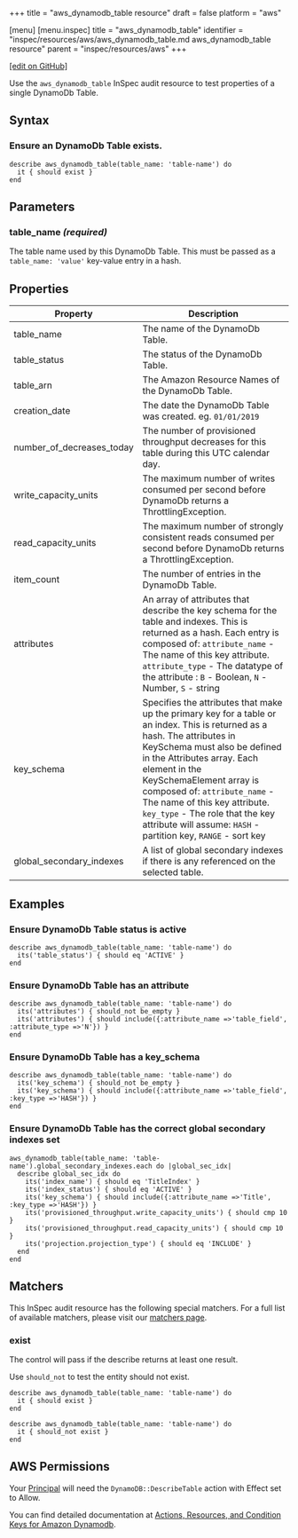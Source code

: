 +++
title = "aws_dynamodb_table resource"
draft = false
platform = "aws"

[menu]
  [menu.inspec]
    title = "aws_dynamodb_table"
    identifier = "inspec/resources/aws/aws_dynamodb_table.md aws_dynamodb_table resource"
    parent = "inspec/resources/aws"
+++

[\[edit on GitHub\]](https://github.com/inspec/inspec/blob/master/www/content/inspec/resources/aws_dynamodb_table.md)

Use the `aws_dynamodb_table` InSpec audit resource to test properties of a single DynamoDb Table.

## Syntax

### Ensure an DynamoDb Table exists.

    describe aws_dynamodb_table(table_name: 'table-name') do
      it { should exist }
    end

## Parameters

### table_name _(required)_

The table name used by this DynamoDb Table. This must be passed as a `table_name: 'value'` key-value entry in a hash.

## Properties

| Property                  | Description                                                                                                                                                                                                                                                                                                                                                                                             |
| ------------------------- | ------------------------------------------------------------------------------------------------------------------------------------------------------------------------------------------------------------------------------------------------------------------------------------------------------------------------------------------------------------------------------------------------------- |
| table_name                | The name of the DynamoDb Table.                                                                                                                                                                                                                                                                                                                                                                         |
| table_status              | The status of the DynamoDb Table.                                                                                                                                                                                                                                                                                                                                                                       |
| table_arn                 | The Amazon Resource Names of the DynamoDb Table.                                                                                                                                                                                                                                                                                                                                                        |
| creation_date             | The date the DynamoDb Table was created. eg. `01/01/2019`                                                                                                                                                                                                                                                                                                                                               |
| number_of_decreases_today | The number of provisioned throughput decreases for this table during this UTC calendar day.                                                                                                                                                                                                                                                                                                             |
| write_capacity_units      | The maximum number of writes consumed per second before DynamoDb returns a ThrottlingException.                                                                                                                                                                                                                                                                                                         |
| read_capacity_units       | The maximum number of strongly consistent reads consumed per second before DynamoDb returns a ThrottlingException.                                                                                                                                                                                                                                                                                      |
| item_count                | The number of entries in the DynamoDb Table.                                                                                                                                                                                                                                                                                                                                                            |
| attributes                | An array of attributes that describe the key schema for the table and indexes. This is returned as a hash. Each entry is composed of: `attribute_name` - The name of this key attribute. `attribute_type` - The datatype of the attribute : `B` - Boolean, `N` - Number, `S` - string                                                                                                                   |
| key_schema                | Specifies the attributes that make up the primary key for a table or an index. This is returned as a hash. The attributes in KeySchema must also be defined in the Attributes array. Each element in the KeySchemaElement array is composed of: `attribute_name` - The name of this key attribute. `key_type` - The role that the key attribute will assume: `HASH` - partition key, `RANGE` - sort key |
| global_secondary_indexes  | A list of global secondary indexes if there is any referenced on the selected table.                                                                                                                                                                                                                                                                                                                    |

## Examples

### Ensure DynamoDb Table status is active

    describe aws_dynamodb_table(table_name: 'table-name') do
      its('table_status') { should eq 'ACTIVE' }
    end

### Ensure DynamoDb Table has an attribute

    describe aws_dynamodb_table(table_name: 'table-name') do
      its('attributes') { should_not be_empty }
      its('attributes') { should include({:attribute_name =>'table_field', :attribute_type =>'N'}) }
    end

### Ensure DynamoDb Table has a key_schema

    describe aws_dynamodb_table(table_name: 'table-name') do
      its('key_schema') { should_not be_empty }
      its('key_schema') { should include({:attribute_name =>'table_field', :key_type =>'HASH'}) }
    end

### Ensure DynamoDb Table has the correct global secondary indexes set

    aws_dynamodb_table(table_name: 'table-name').global_secondary_indexes.each do |global_sec_idx|
      describe global_sec_idx do
        its('index_name') { should eq 'TitleIndex' }
        its('index_status') { should eq 'ACTIVE' }
        its('key_schema') { should include({:attribute_name =>'Title', :key_type =>'HASH'}) }
        its('provisioned_throughput.write_capacity_units') { should cmp 10 }
        its('provisioned_throughput.read_capacity_units') { should cmp 10 }
        its('projection.projection_type') { should eq 'INCLUDE' }
      end
    end

## Matchers

This InSpec audit resource has the following special matchers. For a full list of available matchers, please visit our [matchers page](/inspec/matchers/).

### exist

The control will pass if the describe returns at least one result.

Use `should_not` to test the entity should not exist.

    describe aws_dynamodb_table(table_name: 'table-name') do
      it { should exist }
    end

    describe aws_dynamodb_table(table_name: 'table-name') do
      it { should_not exist }
    end

## AWS Permissions

Your [Principal](https://docs.aws.amazon.com/IAM/latest/UserGuide/intro-structure.html#intro-structure-principal)
will need the `DynamoDB::DescribeTable` action with Effect set to Allow.

You can find detailed documentation at
[Actions, Resources, and Condition Keys for Amazon Dynamodb](https://docs.aws.amazon.com/IAM/latest/UserGuide/list_amazondynamodb.html).
